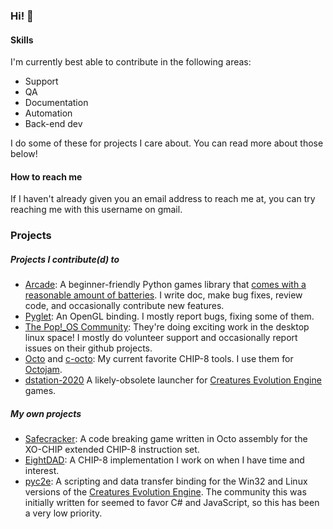### Hi! 👋

#### Skills

I'm currently best able to contribute in the following areas:
* Support
* QA
* Documentation
* Automation
* Back-end dev

I do some of these for projects I care about. You can read more about those below!

#### How to reach me
If I haven't already given you an email address to reach me at, you can try reaching me with this username on gmail. 

### Projects

##### Projects I contribute(d) to
* [Arcade](https://github.com/pythonarcade/): A beginner-friendly Python games library that [comes with a reasonable amount of batteries](https://docs.python.org/3/tutorial/stdlib.html#batteries-included). I write doc, make bug fixes, review code, and occasionally contribute new features.
* [Pyglet](https://github.com/pyglet/pyglet/): An OpenGL binding. I mostly report bugs, fixing some of them.
* [The Pop!\_OS Community](https://github.com/pop-os/): They're doing exciting work in the desktop linux space! I mostly do volunteer support and occasionally report issues on their github projects.
* [Octo](https://github.com/JohnEarnest/Octo) and [c-octo](https://github.com/JohnEarnest/c-octo): My current favorite CHIP-8 tools. I use them for [Octojam](https://itch.io/jam/octojam-8).
* [dstation-2020](https://github.com/Nazushvel/dstation-2020) A likely-obsolete launcher for [Creatures Evolution Engine](https://creatures.wiki/Creatures_Evolution_Engine) games.

##### My own projects
* [Safecracker](https://github.com/pushfoo/Octo-Safecracker): A code breaking game written in Octo assembly for the XO-CHIP extended CHIP-8 instruction set.
* [EightDAD](https://github.com/pushfoo/eightdad): A CHIP-8 implementation I work on when I have time and interest.
* [pyc2e](https://github.com/pushfoo/pyc2e): A scripting and data transfer binding for the Win32 and Linux versions of the [Creatures Evolution Engine](https://creatures.wiki/Creatures_Evolution_Engine). The community this was initially written for seemed to favor C# and JavaScript, so this has been a very low priority.
<!--
**pushfoo/pushfoo** is a ✨ _special_ ✨ repository because its `README.md` (this file) appears on your GitHub profile.

Here are some ideas to get you started:

- 🔭 I’m currently working on ...
- 🌱 I’m currently learning ...
- 👯 I’m looking to collaborate on ...
- 🤔 I’m looking for help with ...
- 💬 Ask me about ...

- 😄 Pronouns: ...
- ⚡ Fun fact: ...
-->
